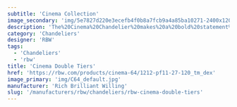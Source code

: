 ```yaml
---
subtitle: 'Cinema Collection'
image_secondary: 'img/5e7827d220e3ecefb4f0b8a7fcb9a4a85ba10271-2400x1200.png'
description: 'The%20Cinema%20Chandelier%20makes%20a%20bold%20statement%20with%20minimal%20effort%2C%20featuring%20a%20simple%20circular%20frame%20in%20a%20rich%20metal%20or%20powder%20coated%20finish%20embellished%20by%20the%20warm%20glow%20of%20opal%20glass%20fixtures.%20Evocative%20of%20Old%20Hollywood%u2019s%20charm%2C%20Cinema%u2019s%20theatrical%20features%20are%20customizable%20to%20various%20compositions.'
category: 'Chandeliers'
designer: 'RBW'
tags:
  - 'Chandeliers'
  - 'rbw'
title: 'Cinema Double Tiers'
href: 'https://rbw.com/products/cinema-64/1212-pf11-27-120_tm_dex'
image_primary: 'img/C64_default.jpg'
manufacturer: 'Rich Brilliant Willing'
slug: '/manufacturers/rbw/chandeliers/rbw-cinema-double-tiers'
---
```

